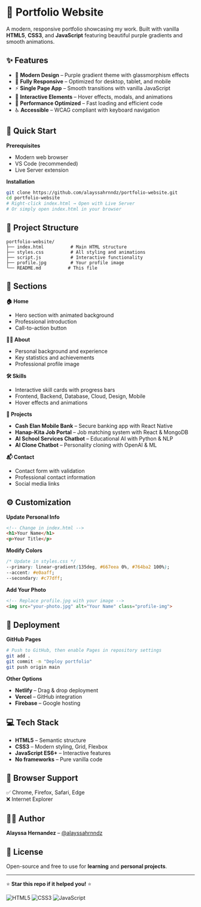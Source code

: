 # **🌟 Portfolio Website**
A modern, responsive portfolio showcasing my work. Built with vanilla **HTML5**, **CSS3**, and **JavaScript** featuring beautiful purple gradients and smooth animations.

## **✨ Features**
* 🎨 **Modern Design** – Purple gradient theme with glassmorphism effects
* 📱 **Fully Responsive** – Optimized for desktop, tablet, and mobile
* ⚡ **Single Page App** – Smooth transitions with vanilla JavaScript
* 🔮 **Interactive Elements** – Hover effects, modals, and animations
* 🚀 **Performance Optimized** – Fast loading and efficient code
* ♿ **Accessible** – WCAG compliant with keyboard navigation

## **🚀 Quick Start**

**Prerequisites**
* Modern web browser
* VS Code (recommended)
* Live Server extension

**Installation**

```bash
git clone https://github.com/alayssahrnndz/portfolio-website.git
cd portfolio-website
# Right-click index.html → Open with Live Server
# Or simply open index.html in your browser
```

## **📂 Project Structure**

```
portfolio-website/
├── index.html          # Main HTML structure
├── styles.css          # All styling and animations
├── script.js           # Interactive functionality
├── profile.jpg         # Your profile image
└── README.md          # This file
```

## **🎯 Sections**

**🏠 Home**
* Hero section with animated background
* Professional introduction
* Call-to-action button

**👨‍💻 About**
* Personal background and experience
* Key statistics and achievements
* Professional profile image

**🛠️ Skills**
* Interactive skill cards with progress bars
* Frontend, Backend, Database, Cloud, Design, Mobile
* Hover effects and animations

**📂 Projects**
* **Cash Elan Mobile Bank** – Secure banking app with React Native
* **Hanap-Kita Job Portal** – Job matching system with React & MongoDB
* **AI School Services Chatbot** – Educational AI with Python & NLP
* **AI Clone Chatbot** – Personality cloning with OpenAI & ML

**📬 Contact**
* Contact form with validation
* Professional contact information
* Social media links

## **⚙️ Customization**

**Update Personal Info**
```html
<!-- Change in index.html -->
<h1>Your Name</h1>
<p>Your Title</p>
```

**Modify Colors**
```css
/* Update in styles.css */
--primary: linear-gradient(135deg, #667eea 0%, #764ba2 100%);
--accent: #e0aaff;
--secondary: #c77dff;
```

**Add Your Photo**
```html
<!-- Replace profile.jpg with your image -->
<img src="your-photo.jpg" alt="Your Name" class="profile-img">
```

## **🚀 Deployment**

**GitHub Pages**
```bash
# Push to GitHub, then enable Pages in repository settings
git add .
git commit -m "Deploy portfolio"
git push origin main
```

**Other Options**
* **Netlify** – Drag & drop deployment
* **Vercel** – GitHub integration
* **Firebase** – Google hosting

## **💻 Tech Stack**
* **HTML5** – Semantic structure
* **CSS3** – Modern styling, Grid, Flexbox
* **JavaScript ES6+** – Interactive features
* **No frameworks** – Pure vanilla code

## **📱 Browser Support**
✅ Chrome, Firefox, Safari, Edge  
❌ Internet Explorer

## **🧑‍🎓 Author**
**Alayssa Hernandez** – [@alayssahrnndz](https://github.com/alayssahrnndz)

## **📄 License**
Open-source and free to use for **learning** and **personal projects**.

---

⭐ **Star this repo if it helped you!** ⭐

![HTML5](https://img.shields.io/badge/HTML5-E34F26?style=flat&logo=html5&logoColor=white)
![CSS3](https://img.shields.io/badge/CSS3-1572B6?style=flat&logo=css3&logoColor=white)
![JavaScript](https://img.shields.io/badge/JavaScript-F7DF1E?style=flat&logo=javascript&logoColor=black)
